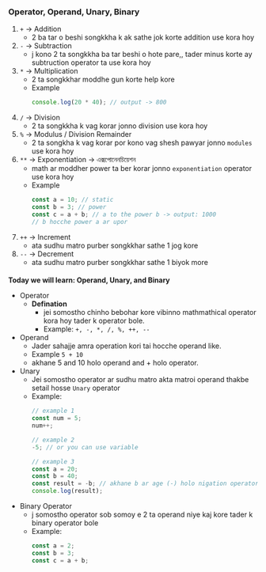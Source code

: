 ### Operator, Operand, Unary, Binary
1. `+` -> Addition
    - 2 ba tar o beshi songkkha k ak sathe jok korte addition use kora hoy
2. `-` -> Subtraction
    - j kono 2 ta songkkha ba tar beshi o hote pare,, tader minus korte ay subtruction operator ta use kora hoy
3. `*` -> Multiplication
    - 2 ta songkkhar moddhe gun korte help kore
    - Example
      ```js
      console.log(20 * 40); // output -> 800
      ```
4. `/` -> Division
    - 2 ta songkkha k vag korar jonno division use kora hoy
5. `%` -> Modulus / Division Remainder
    - 2 ta songkha k vag korar por kono vag shesh pawyar jonno `modules` use kora hoy
6. `**` -> Exponentiation -> এক্সপোনেনচিয়েশন
    - math ar moddher power ta ber korar jonno `exponentiation` operator use kora hoy
    - Example
        ```js
        const a = 10; // static
        const b = 3; // power
        const c = a + b; // a to the power b -> output: 1000
        // b hocche power a ar upor
        ```
7. `++` -> Increment
    - ata sudhu matro purber songkkhar sathe 1 jog kore
8. `--` -> Decrement
    - ata sudhu matro purber songkkhar sathe 1 biyok more

####
**Today we will learn: Operand, Unary, and Binary**
- Operator
    - **Defination**
        - jei somostho chinho bebohar kore vibinno mathmathical operator kora hoy tader k operator bole.
        - Example: 
            `+, -, *, /, %, ++, --`
- Operand
    - Jader sahajje amra operation kori tai hocche operand like.
    - Example
        `5 + 10`
    - akhane 5 and 10 holo operand and + holo operator.
- Unary
    - Jei somostho operator ar sudhu matro akta matroi operand thakbe setail hosse `Unary` operator
    - Example:
        ```js
        // example 1
        const num = 5;
        num++;

        // example 2
        -5; // or you can use variable

        // example 3
        const a = 20;
        const b = 40;
        const result = -b; // akhane b ar age (-) holo nigation operator
        console.log(result);
        ```
- Binary Operator
    - j somostho operator sob somoy e 2 ta operand niye kaj kore tader k binary operator bole
    - Example:
        ```js
        const a = 2;
        const b = 3;
        const c = a + b;
        ```
